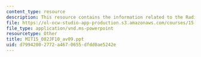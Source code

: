 ```yaml
---
content_type: resource
description: This resource contains the information related to the Radix heap animation.
file: https://ol-ocw-studio-app-production.s3.amazonaws.com/courses/15-082j-network-optimization-fall-2010/d79942002772a4670655dfdd0ae5242e_MIT15_082JF10_av09.ppt
file_type: application/vnd.ms-powerpoint
resourcetype: Other
title: MIT15_082JF10_av09.ppt
uid: d7994200-2772-a467-0655-dfdd0ae5242e
---
```

